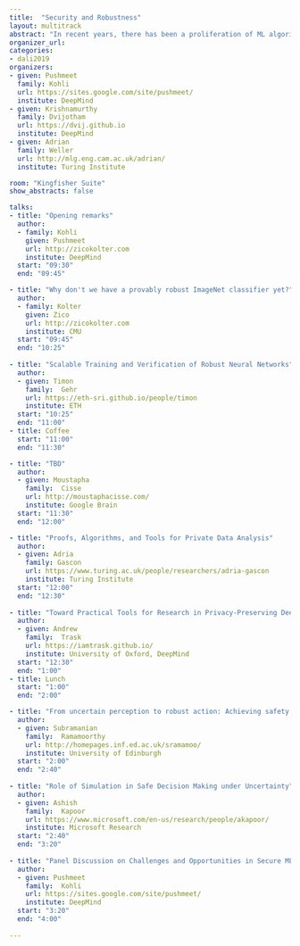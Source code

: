 ```yaml
---
title:  "Security and Robustness"
layout: multitrack
abstract: "In recent years, there has been a proliferation of ML algorithms in several safety-critical applications, including (amongst others), face detection, data centers, biometric identification and self driving cars. Even outside of safety critical systems, ML algorithms can lead to severely undesirable outcomes, including data leakage and racist/biased predictions. This calls for the need to have stronger checks on ML algorithms and the ability to train ML models not just to fit training data well, but also to satisfy auxiliary properties necessary for safe deployment. This workshop will discuss challenges and opportunties around developing secure ML systems, bringing together perspectives from formal verification, robust learning, robotics and autonomous systems and privacy." 
organizer_url: 
categories:
- dali2019
organizers:
- given: Pushmeet
  family: Kohli
  url: https://sites.google.com/site/pushmeet/
  institute: DeepMind 
- given: Krishnamurthy
  family: Dvijotham
  url: https://dvij.github.io
  institute: DeepMind 
- given: Adrian
  family: Weller
  url: http://mlg.eng.cam.ac.uk/adrian/
  institute: Turing Institute

room: "Kingfisher Suite"
show_abstracts: false

talks:
- title: "Opening remarks"
  author: 
  - family: Kohli
    given: Pushmeet
    url: http://zicokolter.com
    institute: DeepMind
  start: "09:30"
  end: "09:45" 

- title: "Why don't we have a provably robust ImageNet classifier yet?"
  author: 
  - family: Kolter
    given: Zico
    url: http://zicokolter.com
    institute: CMU
  start: "09:45"
  end: "10:25" 
  
- title: "Scalable Training and Verification of Robust Neural Networks"
  author:
  - given: Timon
    family:  Gehr
    url: https://eth-sri.github.io/people/timon
    institute: ETH
  start: "10:25"
  end: "11:00" 
- title: Coffee
  start: "11:00"
  end: "11:30"

- title: "TBD"
  author:
  - given: Moustapha
    family:  Cisse
    url: http://moustaphacisse.com/
    institute: Google Brain
  start: "11:30"
  end: "12:00"   

- title: "Proofs, Algorithms, and Tools for Private Data Analysis"
  author:
  - given: Adria
    family: Gascon
    url: https://www.turing.ac.uk/people/researchers/adria-gascon
    institute: Turing Institute
  start: "12:00"
  end: "12:30" 
  
- title: "Toward Practical Tools for Research in Privacy-Preserving Deep Learning"
  author:
  - given: Andrew
    family:  Trask
    url: https://iamtrask.github.io/
    institute: University of Oxford, DeepMind
  start: "12:30"
  end: "1:00" 
- title: Lunch
  start: "1:00"
  end: "2:00"

- title: "From uncertain perception to robust action: Achieving safety in robotics"
  author:
  - given: Subramanian
    family:  Ramamoorthy
    url: http://homepages.inf.ed.ac.uk/sramamoo/
    institute: University of Edinburgh
  start: "2:00"
  end: "2:40" 
  
- title: "Role of Simulation in Safe Decision Making under Uncertainty"
  author:
  - given: Ashish
    family:  Kapoor
    url: https://www.microsoft.com/en-us/research/people/akapoor/
    institute: Microsoft Research
  start: "2:40"
  end: "3:20" 
  
- title: "Panel Discussion on Challenges and Opportunities in Secure ML"
  author:
  - given: Pushmeet
    family:  Kohli
    url: https://sites.google.com/site/pushmeet/
    institute: DeepMind
  start: "3:20"
  end: "4:00" 
  
---
```

